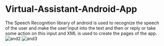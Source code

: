 # Virtual-Assistant-Android-App
The Speech Recognition library of android is used to recognize the speech of the user and make the user’input into the text and then or reply or take some action on this input and XML is used to create the pages of the app. 
![and2](https://user-images.githubusercontent.com/60147097/100551086-9faef200-32a4-11eb-8356-52eee23d0773.jpeg)
![and3](https://user-images.githubusercontent.com/60147097/100551110-c40ace80-32a4-11eb-9268-8f2ffed3531b.jpeg)

